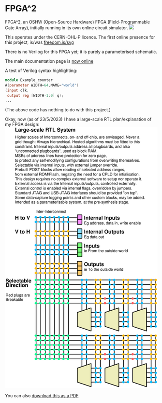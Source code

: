 # FPGA^2
FPGA^2, an OSHW (Open-Source Hardware) FPGA (Field-Programmable Gate Array), initially running in its own online circuit simulator.
![](https://github-readme-stats.vercel.app/api?custom_title=FPGA%5e2%27s+GitHub+Stats&username=RobinHodson&repo=FPGA&show_icons=true&title_color=fc0&icon_color=cfc&text_color=8f8&bg_color=000)

This operates under the CERN-OHL-P licence.
The first online presence for this project, is/was [freedom.is/svg](http://freedom.is/svg)

There is no Verilog for this FPGA yet; it is purely a parameterised schematic.

The main documentation page is [now online](https://robinhodson.github.io/FPGA/)

A test of Verilog syntax highlighting:

```verilog
module Example_counter
#(parameter WIDTH=64,NAME="world")
(input clk,
 output reg [WIDTH-1:0] q);
...
```
(The above code has nothing to do with this project.)

Okay, now (as of 23/5/2023) I have a large-scale RTL plan/explanation of my FPGA design:
![](docs/rtl1c.png)

You can also [download this as a PDF](https://robinhodson.github.io/FPGA/docs/rtl1b.pdf)
